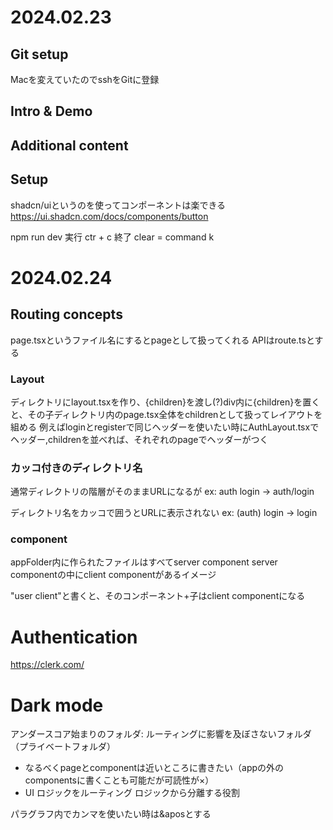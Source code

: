 # 2024.02.23
## Git setup
Macを変えていたのでsshをGitに登録

## Intro & Demo
## Additional content
## Setup
shadcn/uiというのを使ってコンポーネントは楽できる
https://ui.shadcn.com/docs/components/button

npm run dev
実行
ctr + c
終了
clear
= command k

# 2024.02.24
## Routing concepts
page.tsxというファイル名にするとpageとして扱ってくれる
APIはroute.tsとする

### Layout
ディレクトリにlayout.tsxを作り、{children}を渡し(?)div内に{children}を置くと、その子ディレクトリ内のpage.tsx全体をchildrenとして扱ってレイアウトを組める
例えばloginとregisterで同じヘッダーを使いたい時にAuthLayout.tsxでヘッダー,childrenを並べれば、それぞれのpageでヘッダーがつく

### カッコ付きのディレクトリ名
通常ディレクトリの階層がそのままURLになるが
ex:
auth
 login
-> auth/login

ディレクトリ名をカッコで囲うとURLに表示されない
ex:
(auth)
 login
-> login

### component
appFolder内に作られたファイルはすべてserver component
server componentの中にclient componentがあるイメージ

"user client"と書くと、そのコンポーネント+子はclient componentになる

# Authentication
https://clerk.com/

# Dark mode
アンダースコア始まりのフォルダ: ルーティングに影響を及ぼさないフォルダ（プライベートフォルダ）
- なるべくpageとcomponentは近いところに書きたい（appの外のcomponentsに書くことも可能だが可読性が×）
- UI ロジックをルーティング ロジックから分離する役割

パラグラフ内でカンマを使いたい時は&aposとする